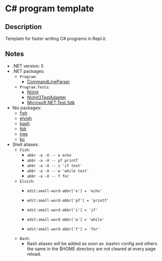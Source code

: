 # C# program template

## Description

Template for faster writing C# programs in Repl.it.

## Notes

- .NET version: 5
- .NET packages:
  - `Program`:
    - [CommandLineParser](https://www.nuget.org/packages/CommandLineParser/)
  - `Program.Tests`:
    - [NUnit](https://www.nuget.org/packages/NUnit/)
    - [NUnit3TestAdapter](https://www.nuget.org/packages/NUnit3TestAdapter/)
    - [Microsoft.NET.Test.Sdk](https://www.nuget.org/packages/Microsoft.NET.Test.Sdk/17.1.0-preview-20211130-02)
- Nix packages:
  - [fish](https://search.nixos.org/packages?channel=21.05&show=fish&from=0&size=50&sort=relevance&type=packages&query=fish)
  - [elvish](https://search.nixos.org/packages?channel=21.05&show=elvish&from=0&size=50&sort=relevance&type=packages&query=elvish)
  - [bash](https://search.nixos.org/packages?channel=21.05&show=bash_5&from=0&size=50&sort=relevance&type=packages&query=bash)
  - [tldr](https://search.nixos.org/packages?channel=21.05&show=tldr&from=0&size=50&sort=relevance&type=packages&query=tldr)
  - [tree](https://search.nixos.org/packages?channel=21.05&show=tree&from=0&size=50&sort=relevance&type=packages&query=tree)
  - [bc](https://search.nixos.org/packages?channel=21.11&show=bc&from=0&size=50&sort=relevance&type=packages&query=bc)
- Shell aliases:
  - `Fish`:
    - `abbr -a -U -- e echo`
    - `abbr -a -U -- pf printf`
    - `abbr -a -U -- i 'if test'`
    - `abbr -a -U -- w 'while test'`
    - `abbr -a -U -- f for`
  - `Elvish`:
    - `edit:small-word-abbr['e'] = 'echo'`
    - `edit:small-word-abbr['pf'] = 'printf'`

    - `edit:small-word-abbr['i'] = 'if'`
    - `edit:small-word-abbr['w'] = 'while'`
    - `edit:small-word-abbr['f'] = 'for'`
  - `Bash`:
    - Bash aliases will be added as soon as .bashrc config and others the same in the $HOME directory are not cleared at every page reload.